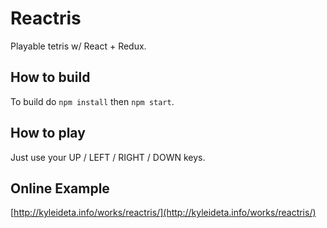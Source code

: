 # Reactris

Playable tetris w/ React + Redux.

## How to build

To build do `npm install` then `npm start`.

## How to play

Just use your UP / LEFT / RIGHT / DOWN keys.

## Online Example

[http://kyleideta.info/works/reactris/](http://kyleideta.info/works/reactris/)
